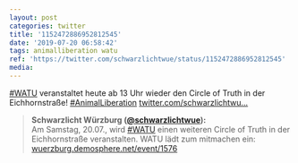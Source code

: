 ```yaml
---
layout: post
categories: twitter
title: '1152472886952812545'
date: '2019-07-20 06:58:42'
tags: animalliberation watu
ref: 'https://twitter.com/schwarzlichtwue/status/1152472886952812545'
media:
---
```

[#WATU](/t/watu) veranstaltet heute ab 13 Uhr wieder den Circle of Truth in der Eichhornstraße! [#AnimalLiberation](/t/animalliberation) [twitter.com/schwarzlichtwu…](https://twitter.com/schwarzlichtwue/status/1147590185330323457)
> <b>Schwarzlicht Würzburg ([@schwarzlichtwue](https://twitter.com/schwarzlichtwue)):</b>  
>Am Samstag, 20.07., wird [#WATU](/t/watu) einen weiteren Circle of Truth in der Eichhornstraße veranstalten. WATU lädt zum mitmachen ein: [wuerzburg.demosphere.net/event/1576](https://wuerzburg.demosphere.net/event/1576)  

